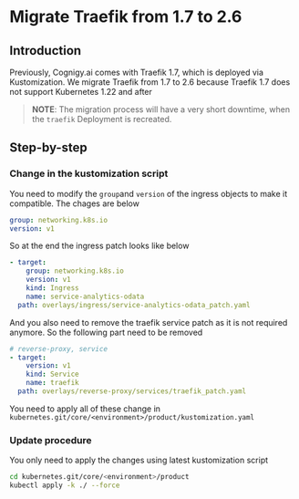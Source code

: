 # Migrate Traefik from 1.7 to 2.6

## Introduction

Previously, Cognigy.ai comes with Traefik 1.7, which is deployed via Kustomization. We migrate Traefik from 1.7 to 2.6 because Traefik 1.7 does not support Kubernetes 1.22 and after

> **NOTE**: The migration process will have a very short downtime, when the `traefik` Deployment is recreated.

## Step-by-step

### Change in the kustomization script

You need to modify the `group`and `version` of the ingress objects to make it compatible. The chages are below

```yaml
group: networking.k8s.io
version: v1
```
So at the end the ingress patch looks like below

```yaml
- target:
    group: networking.k8s.io
    version: v1
    kind: Ingress
    name: service-analytics-odata
  path: overlays/ingress/service-analytics-odata_patch.yaml
```
And you also need to remove the traefik service patch as it is not required anymore. So the following part need to be removed

```yaml
# reverse-proxy, service
- target:
    version: v1
    kind: Service
    name: traefik
  path: overlays/reverse-proxy/services/traefik_patch.yaml
```

You need to apply all of these change in `kubernetes.git/core/<environment>/product/kustomization.yaml`

### Update procedure

You only need to apply the changes using latest kustomization script

```bash
cd kubernetes.git/core/<environment>/product
kubectl apply -k ./ --force
```
